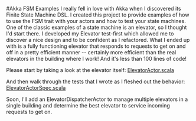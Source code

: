 #Akka FSM Examples
I really fell in love with Akka when I discovered its Finite State Machine DSL. I created this project to provide examples of how to 
use the FSM trait with your actors and how to test your state machines. One of the classic examples of a state machine is an elevator, 
so I thought I'd start there. I developed my Elevator test-first which allowed me to discover a nice design and to be confident as I refactored.
What I ended up with is a fully functioning elevator that responds to requests to get on and off in a pretty efficient manner -- certainly more efficient
than the real elevators in the building where I work! And it's less than 100 lines of code!

Please start by taking a look at the elevator itself: [ElevatorActor.scala](https://github.com/tombray/akka-fsm-examples/blob/master/src/main/scala/com/tombray/examples/akka/ElevatorActor.scala)

And then walk through the tests that I wrote as I fleshed out the behavior: [ElevatorActorSpec.scala](https://github.com/tombray/akka-fsm-examples/blob/master/src/test/scala/com/tombray/examples/akka/ElevatorActorSpec.scala)

Soon, I'll add an ElevatorDispatcherActor to manage multiple elevators in a single building and determine the best elevator to service incoming requests to get on.